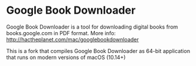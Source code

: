 # Google Book Downloader

Google Book Downloader is a tool for downloading digital books from books.google.com in PDF format. More info: http://hactheplanet.com/mac/googlebookdownloader

This is a fork that compiles Google Book Downloader as 64-bit application that runs on modern versions of macOS (10.14+)